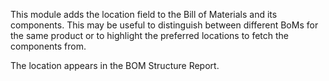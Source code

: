 This module adds the location field to the Bill of Materials and its
components. This may be useful to distinguish between different BoMs for
the same product or to highlight the preferred locations to fetch the
components from.

The location appears in the BOM Structure Report.
